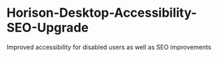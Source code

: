 # Horison-Desktop-Accessibility-SEO-Upgrade
Improved accessibility for disabled users as well as SEO improvements
